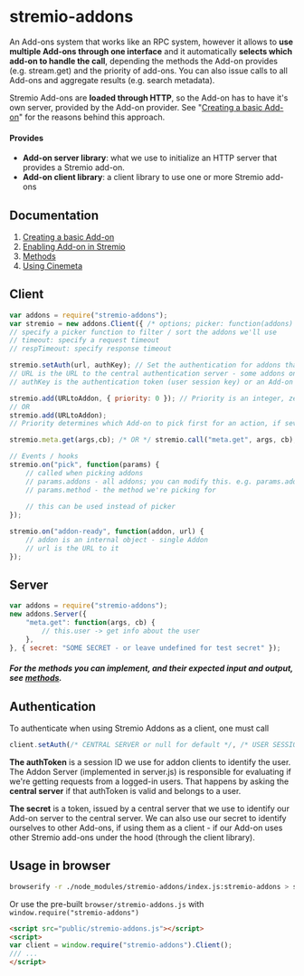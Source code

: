 # stremio-addons
An Add-ons system that works like an RPC system, however it allows to **use multiple Add-ons through one interface** and it automatically **selects which add-on to handle the call**, depending the methods the Add-on provides (e.g. stream.get) and the priority of add-ons. You can also issue calls to all Add-ons and aggregate results (e.g. search metadata).

Stremio Add-ons are **loaded through HTTP**, so the Add-on has to have it's own server, provided by the Add-on provider. See "[Creating a basic Add-on](documentation/basic-addon.md)" for the reasons behind this approach.

#### Provides

* **Add-on server library**: what we use to initialize an HTTP server that provides a Stremio add-on.
* **Add-on client library**: a client library to use one or more Stremio add-ons


## Documentation
1. [Creating a basic Add-on](documentation/basic-addon.md)
2. [Enabling Add-on in Stremio](documentation/enabling-addon.md)
3. [Methods](documentation/methods.md)
4. [Using Cinemeta](documentation/using-cinemeta.md)

## Client
```javascript
var addons = require("stremio-addons");
var stremio = new addons.Client({ /* options; picker: function(addons) { return addons } */ });
// specify a picker function to filter / sort the addons we'll use
// timeout: specify a request timeout
// respTimeout: specify response timeout

stremio.setAuth(url, authKey); // Set the authentication for addons that require auth
// URL is the URL to the central authentication server - some addons only permit certain servers
// authKey is the authentication token (user session key) or an Add-on secret if we're authenticating from an Add-on Server

stremio.add(URLtoAddon, { priority: 0 }); // Priority is an integer, zero is the highest priority
// OR
stremio.add(URLtoAddon);
// Priority determines which Add-on to pick first for an action, if several addons provide the same thing (e.g. streaming movies)

stremio.meta.get(args,cb); /* OR */ stremio.call("meta.get", args, cb);

// Events / hooks
stremio.on("pick", function(params) { 
	// called when picking addons
	// params.addons - all addons; you can modify this. e.g. params.addons = params.addons.filter(...)
	// params.method - the method we're picking for
	
	// this can be used instead of picker
});

stremio.on("addon-ready", function(addon, url) {
	// addon is an internal object - single Addon
	// url is the URL to it
});
```


## Server
```javascript
var addons = require("stremio-addons");
new addons.Server({
	"meta.get": function(args, cb) {
		// this.user -> get info about the user
	},
}, { secret: "SOME SECRET - or leave undefined for test secret" });
```
##### For the methods you can implement, and their expected input and output, see [methods](documentation/methods.md).

## Authentication
To authenticate when using Stremio Addons as a client, one must call
```javascript
client.setAuth(/* CENTRAL SERVER or null for default */, /* USER SESSION TOKEN (authToken) OR ADDON SECRET */);
```

**The authToken** is a session ID we use for addon clients to identify the user. The Addon Server (implemented in server.js) is responsible for evaluating if we're getting requests from a logged-in users. That happens by asking the **central server** if that authToken is valid and belongs to a user. 

**The secret** is a token, issued by a central server that we use to identify our Add-on server to the central server. We can also use our secret to identify ourselves to other Add-ons, if using them as a client - if our Add-on uses other Stremio add-ons under the hood (through the client library).

## Usage in browser 
```sh
browserify -r ./node_modules/stremio-addons/index.js:stremio-addons > stremio-addons.js
```
Or use the pre-built ``browser/stremio-addons.js`` with ``window.require("stremio-addons")``
```html
<script src="public/stremio-addons.js"></script>
<script>
var client = window.require("stremio-addons").Client();
/// ...
</script>
```

